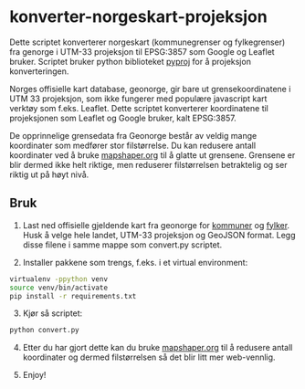 # konverter-norgeskart-projeksjon

Dette scriptet konverterer norgeskart (kommunegrenser og fylkegrenser) fra genorge i UTM-33 projeksjon 
til EPSG:3857 som Google og Leaflet bruker.
Scriptet bruker python biblioteket [pyproj](https://pypi.org/project/pyproj/) for å projeksjon konverteringen.

Norges offisielle kart database, geonorge, gir bare ut grensekoordinatene i UTM 33 projeksjon, 
som ikke fungerer med populære javascript kart verktøy som f.eks. Leaflet. 
Dette scriptet konverterer koordinatene til projeksjonen som Leaflet og Google bruker, kalt EPSG:3857.

De opprinnelige grensedata fra Geonorge består av veldig mange koordinater som medfører stor filstørrelse. 
Du kan redusere antall koordinater ved å bruke [mapshaper.org](http://mapshaper.org) til å glatte ut grensene. 
Grensene er blir dermed ikke helt riktige, men reduserer filstørrelsen betraktelig og ser riktig ut på høyt nivå.


## Bruk

1. Last ned offisielle gjeldende kart fra geonorge for [kommuner](https://kartkatalog.geonorge.no/metadata/041f1e6e-bdbc-4091-b48f-8a5990f3cc5b) og [fylker](https://kartkatalog.geonorge.no/metadata/6093c8a8-fa80-11e6-bc64-92361f002671). Husk å velge hele landet, UTM-33 projeksjon og GeoJSON format. Legg disse filene i samme mappe som convert.py scriptet.

2. Installer pakkene som trengs, f.eks. i et virtual environment:
```bash
virtualenv -ppython venv
source venv/bin/activate
pip install -r requirements.txt
```

3. Kjør så scriptet:
```bash
python convert.py
```

4. Etter du har gjort dette kan du bruke [mapshaper.org](http://mapshaper.org) til å redusere antall koordinater og dermed filstørrelsen så det blir litt mer web-vennlig.

5. Enjoy!
